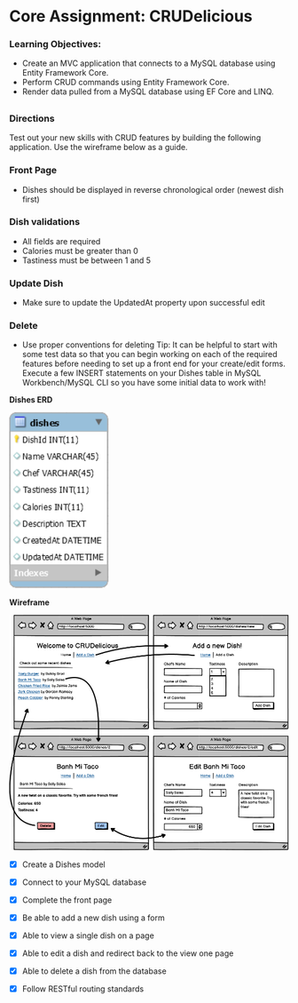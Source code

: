 # Core Assignment: CRUDelicious

### Learning Objectives:

- Create an MVC application that connects to a MySQL database using Entity Framework Core.
- Perform CRUD commands using Entity Framework Core.
- Render data pulled from a MySQL database using EF Core and LINQ.

##

### Directions

Test out your new skills with CRUD features by building the following application. Use the wireframe below as a guide.

### Front Page

- Dishes should be displayed in reverse chronological order (newest dish first)

### Dish validations

- All fields are required
- Calories must be greater than 0
- Tastiness must be between 1 and 5

### Update Dish

- Make sure to update the UpdatedAt property upon successful edit

### Delete

- Use proper conventions for deleting
  Tip: It can be helpful to start with some test data so that you can begin working on each of the required features before needing to set up a front end for your create/edit forms. Execute a few INSERT statements on your Dishes table in MySQL Workbench/MySQL CLI so you have some initial data to work with!

**Dishes ERD**

![](asset/1666812586__CRUDelERD.png)

**Wireframe**

![](asset/1666812595__CRUDelicious.png)

- [x] Create a Dishes model

- [x] Connect to your MySQL database

- [x] Complete the front page

- [x] Be able to add a new dish using a form

- [x] Able to view a single dish on a page

- [x] Able to edit a dish and redirect back to the view one page

- [x] Able to delete a dish from the database

- [x] Follow RESTful routing standards
